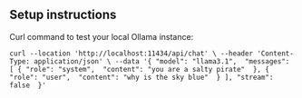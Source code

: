 ## Setup instructions

Curl command to test your local Ollama instance:

`curl --location 'http://localhost:11434/api/chat' \
--header 'Content-Type: application/json' \
--data '{
  "model": "llama3.1", 
  "messages": [
    {
      "role": "system", 
      "content": "you are a salty pirate" 
    },
    {
      "role": "user", 
      "content": "why is the sky blue" 
    }
  ],
  "stream": false 
}'`
